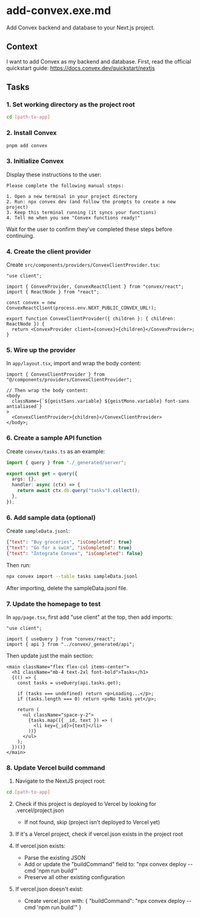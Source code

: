 # add-convex.exe.md

Add Convex backend and database to your Next.js project.

## Context

I want to add Convex as my backend and database. First, read the official quickstart guide:
https://docs.convex.dev/quickstart/nextjs

## Tasks

### 1. Set working directory as the project root
```bash
cd [path-to-app]
```

### 2. Install Convex

```bash
pnpm add convex
```

### 3. Initialize Convex

Display these instructions to the user:

```
Please complete the following manual steps:

1. Open a new terminal in your project directory
2. Run: npx convex dev (and follow the prompts to create a new project)
3. Keep this terminal running (it syncs your functions)
4. Tell me when you see "Convex functions ready!"
```

Wait for the user to confirm they've completed these steps before continuing.

### 4. Create the client provider

Create `src/components/providers/ConvexClientProvider.tsx`:

```tsx
"use client";

import { ConvexProvider, ConvexReactClient } from "convex/react";
import { ReactNode } from "react";

const convex = new ConvexReactClient(process.env.NEXT_PUBLIC_CONVEX_URL!);

export function ConvexClientProvider({ children }: { children: ReactNode }) {
  return <ConvexProvider client={convex}>{children}</ConvexProvider>;
}
```

### 5. Wire up the provider

In `app/layout.tsx`, import and wrap the body content:

```tsx
import { ConvexClientProvider } from "@/components/providers/ConvexClientProvider";

// Then wrap the body content:
<body
  className={`${geistSans.variable} ${geistMono.variable} font-sans antialiased`}
>
  <ConvexClientProvider>{children}</ConvexClientProvider>
</body>;
```

### 6. Create a sample API function

Create `convex/tasks.ts` as an example:

```typescript
import { query } from "./_generated/server";

export const get = query({
  args: {},
  handler: async (ctx) => {
    return await ctx.db.query("tasks").collect();
  },
});
```

### 6. Add sample data (optional)

Create `sampleData.jsonl`:

```json
{"text": "Buy groceries", "isCompleted": true}
{"text": "Go for a swim", "isCompleted": true}
{"text": "Integrate Convex", "isCompleted": false}
```

Then run:

```bash
npx convex import --table tasks sampleData.jsonl
```

After importing, delete the sampleData.jsonl file.

### 7. Update the homepage to test

In `app/page.tsx`, first add "use client" at the top, then add imports:

```tsx
"use client";

import { useQuery } from "convex/react";
import { api } from "../convex/_generated/api";
```

Then update just the main section:

```tsx
<main className="flex flex-col items-center">
  <h1 className="mb-4 text-2xl font-bold">Tasks</h1>
  {(() => {
    const tasks = useQuery(api.tasks.get);

    if (tasks === undefined) return <p>Loading...</p>;
    if (tasks.length === 0) return <p>No tasks yet</p>;

    return (
      <ul className="space-y-2">
        {tasks.map(({ _id, text }) => (
          <li key={_id}>{text}</li>
        ))}
      </ul>
    );
  })()}
</main>
```

### 8. Update Vercel build command

1. Navigate to the NextJS project root:
```bash
cd [path-to-app]
```

2. Check if this project is deployed to Vercel by looking for .vercel/project.json
   - If not found, skip (project isn't deployed to Vercel yet)

3. If it's a Vercel project, check if vercel.json exists in the project root

4. If vercel.json exists:
   - Parse the existing JSON
   - Add or update the "buildCommand" field to: "npx convex deploy --cmd 'npm run build'"
   - Preserve all other existing configuration

5. If vercel.json doesn't exist:
   - Create vercel.json with:
   {
     "buildCommand": "npx convex deploy --cmd 'npm run build'"
   }